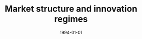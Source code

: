 ---
# Documentation: https://wowchemy.com/docs/managing-content/

title: Market structure and innovation regimes
subtitle: ''
summary: ''
authors:
- Witold Kwaśnicki
- kwasnicka
tags: []
categories: []
date: '1994-01-01'
lastmod: 2022-10-07T04:59:05Z
featured: false
draft: false

# Featured image
# To use, add an image named `featured.jpg/png` to your page's folder.
# Focal points: Smart, Center, TopLeft, Top, TopRight, Left, Right, BottomLeft, Bottom, BottomRight.
image:
  caption: ''
  focal_point: ''
  preview_only: false

# Projects (optional).
#   Associate this post with one or more of your projects.
#   Simply enter your project's folder or file name without extension.
#   E.g. `projects = ["internal-project"]` references `content/project/deep-learning/index.md`.
#   Otherwise, set `projects = []`.
projects: []
publishDate: '2022-10-07T04:59:04.569569Z'
publication_types:
- '1'
abstract: ''
publication: '*Challenges to Institutional and Evolutionary Economic Theory: Growth,
  Uncertainty and Development. 1994 Conference. Conference papers: K-Y. European Association
  for Evolutionary Political Economy, Roskilde University, Copenhagen, Denmark, 27-29
  October 1994.*'
---